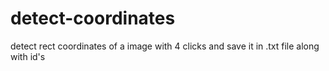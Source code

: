 # detect-coordinates
detect rect coordinates of a image with 4 clicks and save it in .txt file along with id's
